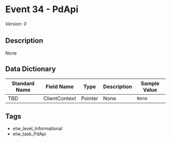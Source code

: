 # Event 34 - PdApi
###### Version: 0

## Description
None

## Data Dictionary
|Standard Name|Field Name|Type|Description|Sample Value|
|---|---|---|---|---|
|TBD|ClientContext|Pointer|None|`None`|

## Tags
* etw_level_Informational
* etw_task_PdApi